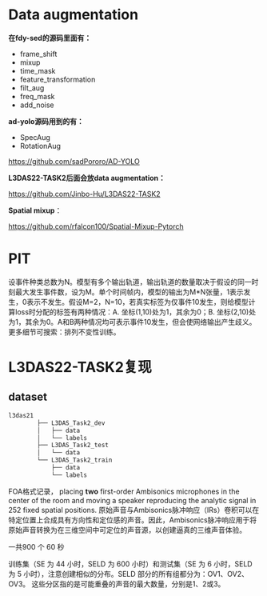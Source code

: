 # Data augmentation

**在fdy-sed的源码里面有：**

- frame_shift 
- mixup
- time_mask
- feature_transformation
- filt_aug
- freq_mask
- add_noise

**ad-yolo源码用到的有：**

- SpecAug
- RotationAug

https://github.com/sadPororo/AD-YOLO

**L3DAS22-TASK2后面会放data augmentation：**

https://github.com/Jinbo-Hu/L3DAS22-TASK2

**Spatial mixup**：

https://github.com/rfalcon100/Spatial-Mixup-Pytorch





# PIT

设事件种类总数为N。模型有多个输出轨道，输出轨道的数量取决于假设的同一时刻最大发生事件数，设为M。单个时间帧内，模型的输出为M*N张量，1表示发生，0表示不发生。假设M=2，N=10，若真实标签为仅事件10发生，则给模型计算loss时分配的标签有两种情况：A. 坐标(1,10)处为1，其余为0；B. 坐标(2,10)处为1，其余为0。A和B两种情况均可表示事件10发生，但会使网络输出产生歧义。更多细节可搜索：排列不变性训练。



# L3DAS22-TASK2复现

## dataset

```html
l3das21
        ├── L3DAS_Task2_dev
        │   ├── data
        │   └── labels
        ├── L3DAS_Task2_test
        │   └── data
        └── L3DAS_Task2_train
            ├── data
            └── labels
```

FOA格式记录， placing **two** first-order Ambisonics microphones in the center of the room and moving a speaker reproducing the analytic signal in 252 fixed spatial positions. 原始声音与Ambisonics脉冲响应（IRs）卷积可以在特定位置上合成具有方向性和定位感的声音。因此，Ambisonics脉冲响应用于将原始声音转换为在三维空间中可定位的声音源，以创建逼真的三维声音体验。

一共900 个 60 秒

训练集（SE 为 44 小时，SELD 为 600 小时）和测试集（SE 为 6 小时，SELD 为 5 小时），注意创建相似的分布。SELD 部分的所有组都分为：OV1、OV2、OV3。 这些分区指的是可能重叠的声音的最大数量，分别是1、2或3。
